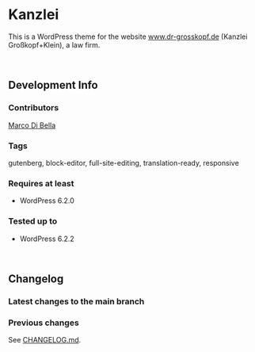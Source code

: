 # Kanzlei
This is a WordPress theme for the website www.dr-grosskopf.de (Kanzlei Großkopf+Klein), a law firm.

<br>

## Development Info

### Contributors
[Marco Di Bella ](https://github.com/mdibella-dev)

### Tags
gutenberg, block-editor, full-site-editing, translation-ready, responsive

### Requires at least

* WordPress 6.2.0

### Tested up to

* WordPress 6.2.2

<br>

## Changelog

### Latest changes to the main branch


### Previous changes

See [CHANGELOG.md](https://github.com/mdibella-dev/mdb-kanzlei/blob/main/CHANGELOG.md).
